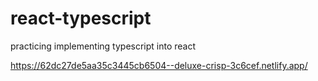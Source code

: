 # react-typescript

practicing implementing typescript into react 

https://62dc27de5aa35c3445cb6504--deluxe-crisp-3c6cef.netlify.app/
